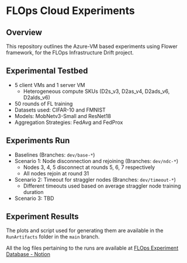 # FLOps Cloud Experiments

## Overview

This repository outlines the Azure-VM based experiments using Flower framework, for the FLOps Infrastructure Drift project.

## Experimental Testbed

- 5 client VMs and 1 server VM
    - Heterogeneous compute SKUs (D2s_v3, D2as_v4, D2ads_v6, D2alds_v6)
- 50 rounds of FL training 
- Datasets used: CIFAR-10 and FMNIST
- Models: MobNetv3-Small and ResNet18
- Aggregation Strategies: FedAvg and FedProx

## Experiments Run

- Baselines (Branches: `dev/base-*`)
- Scenario 1: Node disconnection and rejoining (Branches: `dev/ndc-*`)
    - Nodes 3, 4, 5 disconnect at rounds 5, 6, 7 respectively
    - All nodes rejoin at round 31
- Scenario 2: Timeout for straggler nodes (Branches: `dev/timeout-*`)
    - Different timeouts used based on average straggler node training duration
- Scenario 3: TBD

## Experiment Results

The plots and script used for generating them are available in the `RunArtifacts` folder in the `main` branch.

All the log files pertaining to the runs are available at [FLOps Experiment Database - Notion](https://www.notion.so/dash-lab/19c8db185a758082a8e9f78dea0d1cb6?v=19c8db185a75803ebb7d000cd0ba3635)